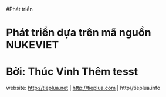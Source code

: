 #Phát triển

# Phát triển dựa trên mã nguồn NUKEVIET

# Bởi: Thúc Vinh Thêm tesst

website: http://tieplua.net | http://tieplua.com | http//tieplua.info